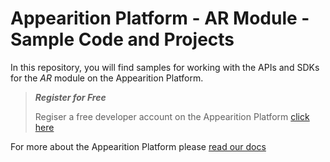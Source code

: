 # Appearition Platform - AR Module - Sample Code and Projects

In this repository, you will find samples for working with the APIs and SDKs for the *AR* module on the Appearition Platform.

> ***Register for Free*** 
>
> Regiser a free developer account on the Appearition Platform [click here](https://login.appearition.com/arcms08/account/register?plan=developer)


For more about the Appearition Platform please [read our docs](http://docs.appearition.com)


